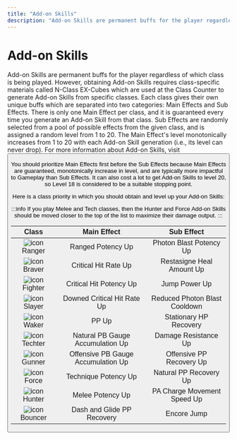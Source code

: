 ```yaml
---
title: "Add-on Skills"
description: "Add-on Skills are permanent buffs for the player regardless of which class is being played."
---
```


# Add-on Skills

Add-on Skills are permanent buffs for the player regardless of which class is being played.
However, obtaining Add-on Skills requires class-specific materials called N-Class EX-Cubes which are used at the Class Counter to generate Add-on Skills from specific classes.
Each class gives their own unique buffs which are separated into two categories: Main Effects and Sub Effects.
There is only one Main Effect per class, and it is guaranteed every time you generate an Add-on Skill from that class.
Sub Effects are randomly selected from a pool of possible effects from the given class, and is assigned a random level from 1 to 20.
The Main Effect's level monotonically increases from 1 to 20 with each Add-on Skill generation (i.e., its level can never drop).
For more information about Add-on Skills, visit <Button label="Arks-Visiphone" link="https://pso2na.arks-visiphone.com/wiki/Portal:New_Genesis/Add-on_Skills" />

You should prioritize Main Effects first before the Sub Effects because Main Effects are guaranteed, monotonically increase in level, and are typically more impactful to Gameplay than Sub Effects.
It can also cost a lot to get Add-on Skills to level 20, so Level 18 is considered to be a suitable stopping point.

Here is a class priority in which you should obtain and level up your Add-on Skills:

:::info
If you play Melee and Tech classes, then the Hunter and Force Add-on Skills should be moved closer to the top of the list to maximize their damage output.
:::

| Class | Main Effect | Sub Effect |
| :---: | :---: | :---: |
| ![icon](/class/UINGSClassRa.png) Ranger | Ranged Potency Up | Photon Blast Potency Up |
| ![icon](/class/UINGSClassBr.png) Braver | Critical Hit Rate Up | Restasigne Heal Amount Up |
| ![icon](/class/UINGSClassFi.png) Fighter | Critical Hit Potency Up | Jump Power Up |
| ![icon](/class/UINGSClassSl.png) Slayer | Downed Critical Hit Rate Up | Reduced Photon Blast Cooldown |
| ![icon](/class/UINGSClassWa.png) Waker | PP Up | Stationary HP Recovery |
| ![icon](/class/UINGSClassTe.png) Techter | Natural PB Gauge Accumulation Up | Damage Resistance Up |
| ![icon](/class/UINGSClassGu.png) Gunner | Offensive PB Gauge Accumulation Up | Offensive PP Recovery Up |
| ![icon](/class/UINGSClassFo.png) Force | Technique Potency Up | Natural PP Recovery Up |
| ![icon](/class/UINGSClassHu.png) Hunter | Melee Potency Up | PA Charge Movement Speed Up |
| ![icon](/class/UINGSClassBo.png) Bouncer | Dash and Glide PP Recovery | Encore Jump |
